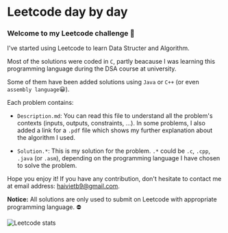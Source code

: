 # Leetcode day by day

### Welcome to my Leetcode challenge :partying_face:

   I've started using Leetcode to learn Data Structer and Algorithm.
   
   Most of the solutions were coded in ```C```, partly beacause I was learning this programming language during the DSA course at university.
   
   Some of them have been added solutions using ```Java``` or ```C++``` (or even ```assembly language```:grinning:).  

   Each problem contains:
   - ```Description.md```: You can read this file to understand all the problem's contexts (inputs, outputs, constraints, ...). In some problems, I also added a link for a ```.pdf``` file which shows my further explanation about the algorithm I used.
     
   - ```Solution.*```: This is my solution for the problem. ```.*``` could be ```.c```, ```.cpp```, ```.java``` (or ```.asm```), depending on the programming language I have chosen to solve the problem.
  
   Hope you enjoy it! If you have any contribution, don't hesitate to contact me at email address: haivietb9@gmail.com.

   __Notice:__ All solutions are only used to submit on Leetcode with appropriate programming language. :no_entry:

![Leetcode stats](https://leetcard.jacoblin.cool/haivietb9?theme=light&font=Noto%20Sans%20Rejang)

